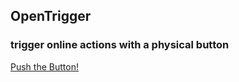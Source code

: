 ## OpenTrigger
### trigger online actions with a physical button

<a href="https://www.acolono.com/opentrigger">Push the Button!</a>

